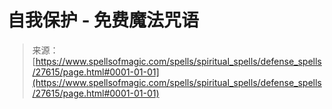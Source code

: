 <!--yml

category: 未分类

date: 2024-06-12 19:16:48

-->

# 自我保护 - 免费魔法咒语

> 来源：[https://www.spellsofmagic.com/spells/spiritual_spells/defense_spells/27615/page.html#0001-01-01](https://www.spellsofmagic.com/spells/spiritual_spells/defense_spells/27615/page.html#0001-01-01)
